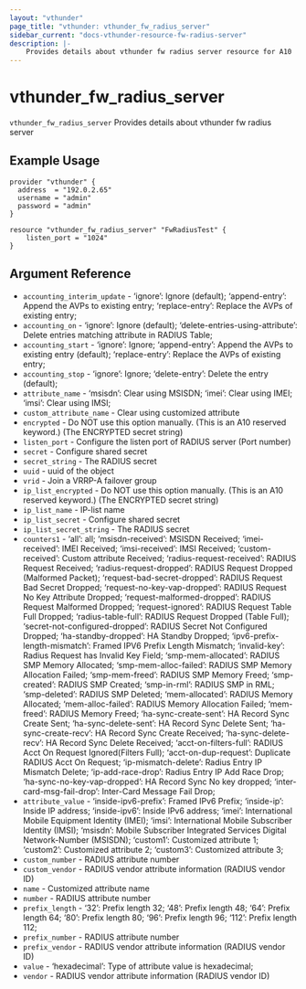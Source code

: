 ```yaml
---
layout: "vthunder"
page_title: "vthunder: vthunder_fw_radius_server"
sidebar_current: "docs-vthunder-resource-fw-radius-server"
description: |-
	Provides details about vthunder fw radius server resource for A10
---
```


# vthunder\_fw\_radius\_server

`vthunder_fw_radius_server` Provides details about vthunder fw radius server
## Example Usage


```hcl
provider "vthunder" {
  address  = "192.0.2.65"
  username = "admin"
  password = "admin"
}

resource "vthunder_fw_radius_server" "FwRadiusTest" {
	listen_port = "1024" 
}
```

## Argument Reference

* `accounting_interim_update` - ‘ignore’: Ignore (default); ‘append-entry’: Append the AVPs to existing entry; ‘replace-entry’: Replace the AVPs of existing entry;
* `accounting_on` - ‘ignore’: Ignore (default); ‘delete-entries-using-attribute’: Delete entries matching attribute in RADIUS Table;
* `accounting_start` - ‘ignore’: Ignore; ‘append-entry’: Append the AVPs to existing entry (default); ‘replace-entry’: Replace the AVPs of existing entry;
* `accounting_stop` - ‘ignore’: Ignore; ‘delete-entry’: Delete the entry (default);
* `attribute_name` - ‘msisdn’: Clear using MSISDN; ‘imei’: Clear using IMEI; ‘imsi’: Clear using IMSI;
* `custom_attribute_name` - Clear using customized attribute
* `encrypted` - Do NOT use this option manually. (This is an A10 reserved keyword.) (The ENCRYPTED secret string)
* `listen_port` - Configure the listen port of RADIUS server (Port number)
* `secret` - Configure shared secret
* `secret_string` - The RADIUS secret
* `uuid` - uuid of the object
* `vrid` - Join a VRRP-A failover group
* `ip_list_encrypted` - Do NOT use this option manually. (This is an A10 reserved keyword.) (The ENCRYPTED secret string)
* `ip_list_name` - IP-list name
* `ip_list_secret` - Configure shared secret
* `ip_list_secret_string` - The RADIUS secret
* `counters1` - ‘all’: all; ‘msisdn-received’: MSISDN Received; ‘imei-received’: IMEI Received; ‘imsi-received’: IMSI Received; ‘custom-received’: Custom attribute Received; ‘radius-request-received’: RADIUS Request Received; ‘radius-request-dropped’: RADIUS Request Dropped (Malformed Packet); ‘request-bad-secret-dropped’: RADIUS Request Bad Secret Dropped; ‘request-no-key-vap-dropped’: RADIUS Request No Key Attribute Dropped; ‘request-malformed-dropped’: RADIUS Request Malformed Dropped; ‘request-ignored’: RADIUS Request Table Full Dropped; ‘radius-table-full’: RADIUS Request Dropped (Table Full); ‘secret-not-configured-dropped’: RADIUS Secret Not Configured Dropped; ‘ha-standby-dropped’: HA Standby Dropped; ‘ipv6-prefix-length-mismatch’: Framed IPV6 Prefix Length Mismatch; ‘invalid-key’: Radius Request has Invalid Key Field; ‘smp-mem-allocated’: RADIUS SMP Memory Allocated; ‘smp-mem-alloc-failed’: RADIUS SMP Memory Allocation Failed; ‘smp-mem-freed’: RADIUS SMP Memory Freed; ‘smp-created’: RADIUS SMP Created; ‘smp-in-rml’: RADIUS SMP in RML; ‘smp-deleted’: RADIUS SMP Deleted; ‘mem-allocated’: RADIUS Memory Allocated; ‘mem-alloc-failed’: RADIUS Memory Allocation Failed; ‘mem-freed’: RADIUS Memory Freed; ‘ha-sync-create-sent’: HA Record Sync Create Sent; ‘ha-sync-delete-sent’: HA Record Sync Delete Sent; ‘ha-sync-create-recv’: HA Record Sync Create Received; ‘ha-sync-delete-recv’: HA Record Sync Delete Received; ‘acct-on-filters-full’: RADIUS Acct On Request Ignored(Filters Full); ‘acct-on-dup-request’: Duplicate RADIUS Acct On Request; ‘ip-mismatch-delete’: Radius Entry IP Mismatch Delete; ‘ip-add-race-drop’: Radius Entry IP Add Race Drop; ‘ha-sync-no-key-vap-dropped’: HA Record Sync No key dropped; ‘inter-card-msg-fail-drop’: Inter-Card Message Fail Drop;
* `attribute_value` - ‘inside-ipv6-prefix’: Framed IPv6 Prefix; ‘inside-ip’: Inside IP address; ‘inside-ipv6’: Inside IPv6 address; ‘imei’: International Mobile Equipment Identity (IMEI); ‘imsi’: International Mobile Subscriber Identity (IMSI); ‘msisdn’: Mobile Subscriber Integrated Services Digital Network-Number (MSISDN); ‘custom1’: Customized attribute 1; ‘custom2’: Customized attribute 2; ‘custom3’: Customized attribute 3;
* `custom_number` - RADIUS attribute number
* `custom_vendor` - RADIUS vendor attribute information (RADIUS vendor ID)
* `name` - Customized attribute name
* `number` - RADIUS attribute number
* `prefix_length` - ‘32’: Prefix length 32; ‘48’: Prefix length 48; ‘64’: Prefix length 64; ‘80’: Prefix length 80; ‘96’: Prefix length 96; ‘112’: Prefix length 112;
* `prefix_number` - RADIUS attribute number
* `prefix_vendor` - RADIUS vendor attribute information (RADIUS vendor ID)
* `value` - ‘hexadecimal’: Type of attribute value is hexadecimal;
* `vendor` - RADIUS vendor attribute information (RADIUS vendor ID)

